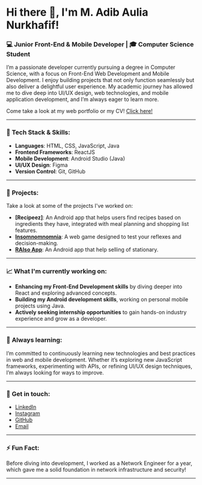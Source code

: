 # Hi there 👋, I'm M. Adib Aulia Nurkhafif!

### 💻 Junior Front-End & Mobile Developer | 🎓 Computer Science Student

I’m a passionate developer currently pursuing a degree in Computer Science, with a focus on Front-End Web Development and Mobile Development. I enjoy building projects that not only function seamlessly but also deliver a delightful user experience. My academic journey has allowed me to dive deep into UI/UX design, web technologies, and mobile application development, and I’m always eager to learn more.

Come take a look at my web portfolio or my CV!
[Click here!](https://1frazel.github.io/HCI-Final-Project-Adib)

---

### 🔧 **Tech Stack & Skills**:

- **Languages**: HTML, CSS, JavaScript, Java
- **Frontend Frameworks**: ReactJS
- **Mobile Development**: Android Studio (Java)
- **UI/UX Design**: Figma
- **Version Control**: Git, GitHub

---

### 📂 **Projects**:

Take a look at some of the projects I've worked on:

- **[Recipeez]**: An Android app that helps users find recipes based on ingredients they have, integrated with meal planning and shopping list features.
- **[Insomnomnomnia](https://github.com/1Frazel/MPF-Final-Game)**: A web game designed to test your reflexes and decision-making.
- **[RAIso App](https://github.com/1Frazel/RAiso-App)**: An Android app that help selling of stationary.

---

### 📈 **What I'm currently working on**:

- **Enhancing my Front-End Development skills** by diving deeper into React and exploring advanced concepts.
- **Building my Android development skills**, working on personal mobile projects using Java.
- **Actively seeking internship opportunities** to gain hands-on industry experience and grow as a developer.

---

### 🌱 **Always learning**:

I’m committed to continuously learning new technologies and best practices in web and mobile development. Whether it’s exploring new JavaScript frameworks, experimenting with APIs, or refining UI/UX design techniques, I’m always looking for ways to improve.

---

### 💬 **Get in touch**:

- [LinkedIn](https://www.linkedin.com/in/m-adib-aulia-nurkhafif)
- [Instagram](https://instagram.com/adib_nk?igshid=MmIzYWVlNDQ5Yg==)
- [GitHub](https://github.com/1Frazel)
- [Email](mailto:adibnk11@gmail.com)

---

### ⚡ **Fun Fact**:

Before diving into development, I worked as a Network Engineer for a year, which gave me a solid foundation in network infrastructure and security!

---

